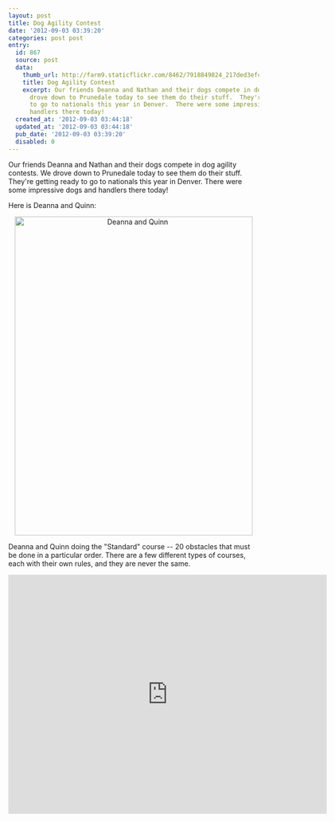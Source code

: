 ```yaml
---
layout: post
title: Dog Agility Contest
date: '2012-09-03 03:39:20'
categories: post post
entry:
  id: 867
  source: post
  data:
    thumb_url: http://farm9.staticflickr.com/8462/7918849824_217ded3efc_q.jpg
    title: Dog Agility Contest
    excerpt: Our friends Deanna and Nathan and their dogs compete in dog agility contests.  We
      drove down to Prunedale today to see them do their stuff.  They're getting ready
      to go to nationals this year in Denver.  There were some impressive dogs and
      handlers there today!
  created_at: '2012-09-03 03:44:18'
  updated_at: '2012-09-03 03:44:18'
  pub_date: '2012-09-03 03:39:20'
  disabled: 0
---
```

Our friends Deanna and Nathan and their dogs compete in dog agility contests.  We drove down to Prunedale today to see them do their stuff.  They're getting ready to go to nationals this year in Denver.  There were some impressive dogs and handlers there today!

Here is Deanna and Quinn:
<div style="text-align:center;">
<a href="http://www.flickr.com/photos/thenobot/7918849824/" title="Deanna and Quinn by thenobot, on Flickr"><img src="http://farm9.staticflickr.com/8462/7918849824_217ded3efc_z.jpg" width="478" height="640" alt="Deanna and Quinn"></a>
</div>

Deanna and Quinn doing the "Standard" course -- 20 obstacles that must be done in a particular order.  There are a few different types of courses, each with their own rules, and they are never the same.

<embed src="http://video.thenobot.org/20120902-dog_agility.mov" width="640" height="480" scale="aspect"></embed>
